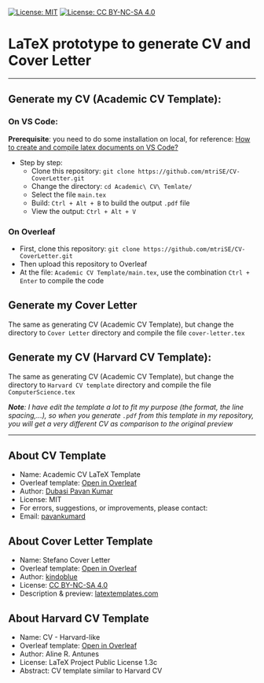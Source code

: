 [![License: MIT](https://img.shields.io/badge/License-MIT-yellow.svg)](https://opensource.org/licenses/MIT)
[![License: CC BY-NC-SA 4.0](https://img.shields.io/badge/License-CC_BY--NC--SA_4.0-lightgrey.svg)](https://creativecommons.org/licenses/by-nc-sa/4.0/)

# LaTeX prototype to generate CV and Cover Letter 
---
## Generate my CV (Academic CV Template):
### On VS Code:
**Prerequisite**: you need to do some installation on local, for reference: [How to create and compile latex documents on VS Code?](https://dev.to/ucscmozilla/how-to-create-and-compile-latex-documents-on-visual-studio-code-3jbk)
- Step by step:
    - Clone this repository: `git clone https://github.com/mtriSE/CV-CoverLetter.git`
    - Change the directory: `cd Academic\ CV\ Temlate/`
    - Select the file `main.tex` 
    - Build: `Ctrl + Alt + B` to build the output `.pdf` file
    - View the output: `Ctrl + Alt + V`

### On Overleaf
- First, clone this repository: `git clone https://github.com/mtriSE/CV-CoverLetter.git`
- Then upload this repository to Overleaf
- At the file: `Academic CV Template/main.tex`, use the combination `Ctrl + Enter` to compile the code

## Generate my Cover Letter
The same as generating CV (Academic CV Template), but change the directory to `Cover Letter` directory and compile the file `cover-letter.tex`

## Generate my CV (Harvard CV Template):
The same as generating CV (Academic CV Template), but change the directory to `Harvard CV template` directory and compile the file `ComputerScience.tex`

_**Note**: I have edit the template a lot to fit my purpose (the format, the line spacing,...), so when you generate `.pdf` from this template in my repository, you will get a very different CV as comparison to the original preview_

---
## About CV Template
- Name: Academic CV LaTeX Template
- Overleaf template: [Open in Overleaf](https://www.overleaf.com/latex/templates/academic-cv-template/gmyytjmdbvdm)
- Author: [Dubasi Pavan Kumar](https://www.linkedin.com/in/im-pavankumar/)
- License: MIT
- For errors, suggestions, or improvements, please contact:
- Email: [pavankumard](pavankumard.pg19.ma@nitp.ac.in)

## About Cover Letter Template
- Name: Stefano Cover Letter
- Overleaf template: [Open in Overleaf](https://www.overleaf.com/project/66c1b660f05b7ba36943d8ed)
- Author: [kindoblue](https://www.kindoblue.nl/)
- License: [CC BY-NC-SA 4.0](https://creativecommons.org/licenses/by-nc-sa/4.0/)
- Description & preview: [latextemplates.com](https://www.latextemplates.com/template/stefano-cover-letter)

## About Harvard CV Template
- Name: CV - Harvard-like
- Overleaf template: [Open in Overleaf](https://www.overleaf.com/latex/templates/cv-harvard-like/mdwdzhtvvbhs)
- Author: Aline R. Antunes
- License: LaTeX Project Public License 1.3c
- Abstract: CV template similar to Harvard CV
